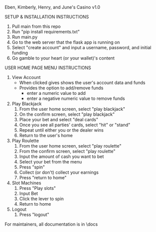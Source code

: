 Eben, Kimberly, Henry, and June's Casino v1.0

SETUP & INSTALLATION INSTRUCTIONS
1. Pull main from this repo
2. Run "pip install requirements.txt"
3. Run main.py
4. Go to the web server that the flask app is running on
5. Select "create account" and input a username, password, and initial funding
6. Go gamble to your heart (or your wallet)'s content

USER HOME PAGE MENU INSTRUCTIONS
1. View Account
   - When clicked gives shows the user's account data and funds
   - Provides the option to add/remove funds
     - enter a numeric value to add
     - enter a negative numeric value to remove funds
2. Play Blackjack
   1. From the user home screen, select "play blackjack"
   2. On the confirm screen, select "play blackjack"
   3. Place your bet and select "deal cards"
   4. Once you see all parties' cards, select "hit" or "stand"
   5. Repeat until either you or the dealer wins
   6. Return to the user's home
3. Play Roulette
   1. From the user home screen, select "play roulette"
   2. From the confirm screen, select "play roulette"
   3. Input the amount of cash you want to bet
   4. Select your bet from the menu
   5. Press "spin"
   6. Collect (or don't) collect your earnings
   7. Press "return to home"
4. Slot Machines
   1. Press "Play slots"
   2. Input Bet
   3. Click the lever to spin
   4. Return to home
5. Logout
   1. Press "logout"
   
For maintainers, all documentation is in \docs
